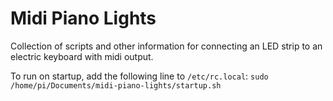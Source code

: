 # Midi Piano Lights

Collection of scripts and other information for connecting an LED strip to an electric keyboard with midi output.

To run on startup, add the following line to `/etc/rc.local`:
```sudo /home/pi/Documents/midi-piano-lights/startup.sh```
